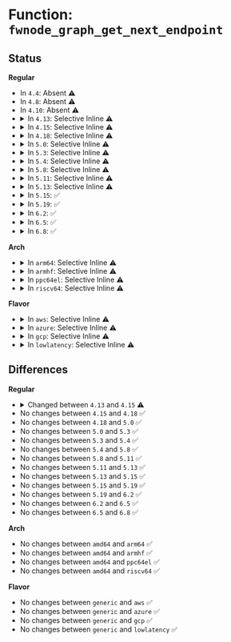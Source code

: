 # Function: <code>fwnode_graph_get_next_endpoint</code>

## Status
<b>Regular</b>
<ul>
<li>
In <code>4.4</code>: Absent ⚠️
</li>
<li>
In <code>4.8</code>: Absent ⚠️
</li>
<li>
In <code>4.10</code>: Absent ⚠️
</li>
<li>
<details>
<summary>In <code>4.13</code>: Selective Inline ⚠️</summary>

```c
struct fwnode_handle *fwnode_graph_get_next_endpoint(struct fwnode_handle *fwnode, struct fwnode_handle *prev);
```

**Collision:** Unique Global

**Inline:** Selective

**Transformation:** False

**Instances:**

```
In drivers/base/property.c (ffffffff815e6aa3)
Location: drivers/base/property.c:1166
Inline: True
Inline callers:
  - drivers/base/property.c:fwnode_graph_get_remote_node
```
**Symbols:**

```
ffffffff815e5fb0-ffffffff815e5fd7: fwnode_graph_get_next_endpoint (STB_GLOBAL)
```
</details>
</li>
<li>
<details>
<summary>In <code>4.15</code>: Selective Inline ⚠️</summary>

```c
struct fwnode_handle *fwnode_graph_get_next_endpoint(const struct fwnode_handle *fwnode, struct fwnode_handle *prev);
```

**Collision:** Unique Global

**Inline:** Selective

**Transformation:** False

**Instances:**

```
In drivers/base/property.c (ffffffff8164ded3)
Location: drivers/base/property.c:1215
Inline: True
Inline callers:
  - drivers/base/property.c:fwnode_graph_get_remote_node
```
**Symbols:**

```
ffffffff8164d2f0-ffffffff8164d31a: fwnode_graph_get_next_endpoint (STB_GLOBAL)
```
</details>
</li>
<li>
<details>
<summary>In <code>4.18</code>: Selective Inline ⚠️</summary>

```c
struct fwnode_handle *fwnode_graph_get_next_endpoint(const struct fwnode_handle *fwnode, struct fwnode_handle *prev);
```

**Collision:** Unique Global

**Inline:** Selective

**Transformation:** False

**Instances:**

```
In drivers/base/property.c (ffffffff816895d3)
Location: drivers/base/property.c:1352
Inline: True
Inline callers:
  - drivers/base/property.c:fwnode_graph_get_remote_node
```
**Symbols:**

```
ffffffff81688c60-ffffffff81688c8a: fwnode_graph_get_next_endpoint (STB_GLOBAL)
```
</details>
</li>
<li>
<details>
<summary>In <code>5.0</code>: Selective Inline ⚠️</summary>

```c
struct fwnode_handle *fwnode_graph_get_next_endpoint(const struct fwnode_handle *fwnode, struct fwnode_handle *prev);
```

**Collision:** Unique Global

**Inline:** Selective

**Transformation:** False

**Instances:**

```
In drivers/base/property.c (ffffffff816a8e93)
Location: drivers/base/property.c:875
Inline: True
Inline callers:
  - drivers/base/property.c:fwnode_graph_get_remote_node
```
**Symbols:**

```
ffffffff816a8960-ffffffff816a898b: fwnode_graph_get_next_endpoint (STB_GLOBAL)
```
</details>
</li>
<li>
<details>
<summary>In <code>5.3</code>: Selective Inline ⚠️</summary>

```c
struct fwnode_handle *fwnode_graph_get_next_endpoint(const struct fwnode_handle *fwnode, struct fwnode_handle *prev);
```

**Collision:** Unique Global

**Inline:** Selective

**Transformation:** False

**Instances:**

```
In drivers/base/property.c (ffffffff816e2392)
Location: drivers/base/property.c:899
Inline: True
Inline callers:
  - drivers/base/property.c:fwnode_graph_get_endpoint_by_id
  - drivers/base/property.c:fwnode_graph_get_remote_node
Direct callers:
  - drivers/base/devcon.c:device_connection_find_match
```
**Symbols:**

```
ffffffff816e1a00-ffffffff816e1a2b: fwnode_graph_get_next_endpoint (STB_GLOBAL)
```
</details>
</li>
<li>
<details>
<summary>In <code>5.4</code>: Selective Inline ⚠️</summary>

```c
struct fwnode_handle *fwnode_graph_get_next_endpoint(const struct fwnode_handle *fwnode, struct fwnode_handle *prev);
```

**Collision:** Unique Global

**Inline:** Selective

**Transformation:** False

**Instances:**

```
In drivers/base/property.c (ffffffff81706542)
Location: drivers/base/property.c:899
Inline: True
Inline callers:
  - drivers/base/property.c:fwnode_graph_get_endpoint_by_id
  - drivers/base/property.c:fwnode_graph_get_remote_node
Direct callers:
  - drivers/base/devcon.c:fwnode_connection_find_match
```
**Symbols:**

```
ffffffff81705bb0-ffffffff81705bdb: fwnode_graph_get_next_endpoint (STB_GLOBAL)
```
</details>
</li>
<li>
<details>
<summary>In <code>5.8</code>: Selective Inline ⚠️</summary>

```c
struct fwnode_handle *fwnode_graph_get_next_endpoint(const struct fwnode_handle *fwnode, struct fwnode_handle *prev);
```

**Collision:** Unique Global

**Inline:** Selective

**Transformation:** False

**Instances:**

```
In drivers/base/property.c (ffffffff817c12cf)
Location: drivers/base/property.c:978
Inline: True
Inline callers:
  - drivers/base/property.c:fwnode_graph_get_endpoint_by_id
  - drivers/base/property.c:fwnode_graph_get_remote_node
Direct callers:
  - drivers/base/devcon.c:fwnode_connection_find_match
```
**Symbols:**

```
ffffffff817c0320-ffffffff817c034b: fwnode_graph_get_next_endpoint (STB_GLOBAL)
```
</details>
</li>
<li>
<details>
<summary>In <code>5.11</code>: Selective Inline ⚠️</summary>

```c
struct fwnode_handle *fwnode_graph_get_next_endpoint(const struct fwnode_handle *fwnode, struct fwnode_handle *prev);
```

**Collision:** Unique Global

**Inline:** Selective

**Transformation:** False

**Instances:**

```
In drivers/base/property.c (ffffffff817d616f)
Location: drivers/base/property.c:1030
Inline: True
Inline callers:
  - drivers/base/property.c:fwnode_connection_find_match
  - drivers/base/property.c:fwnode_graph_get_endpoint_by_id
  - drivers/base/property.c:fwnode_graph_get_remote_node
```
**Symbols:**

```
ffffffff817d51e0-ffffffff817d520b: fwnode_graph_get_next_endpoint (STB_GLOBAL)
```
</details>
</li>
<li>
<details>
<summary>In <code>5.13</code>: Selective Inline ⚠️</summary>

```c
struct fwnode_handle *fwnode_graph_get_next_endpoint(const struct fwnode_handle *fwnode, struct fwnode_handle *prev);
```

**Collision:** Unique Global

**Inline:** Selective

**Transformation:** False

**Instances:**

```
In drivers/base/property.c (ffffffff817b9b96)
Location: drivers/base/property.c:1036
Inline: True
Inline callers:
  - drivers/base/property.c:fwnode_connection_find_match
  - drivers/base/property.c:fwnode_graph_get_endpoint_by_id
  - drivers/base/property.c:fwnode_graph_get_remote_node
```
**Symbols:**

```
ffffffff817b8c20-ffffffff817b8c4b: fwnode_graph_get_next_endpoint (STB_GLOBAL)
```
</details>
</li>
<li>
<details>
<summary>In <code>5.15</code>: ✅</summary>

```c
struct fwnode_handle *fwnode_graph_get_next_endpoint(const struct fwnode_handle *fwnode, struct fwnode_handle *prev);
```

**Collision:** Unique Global

**Inline:** No

**Transformation:** False

**Instances:**

```
In drivers/base/property.c (ffffffff818437e0)
Location: drivers/base/property.c:1033
Inline: False
Direct callers:
  - drivers/base/property.c:fwnode_connection_find_match
  - drivers/base/property.c:fwnode_graph_get_endpoint_by_id
  - drivers/base/property.c:fwnode_graph_get_remote_node
  - drivers/base/property.c:fwnode_graph_get_next_endpoint
```
**Symbols:**

```
ffffffff818437e0-ffffffff8184385d: fwnode_graph_get_next_endpoint (STB_GLOBAL)
```
</details>
</li>
<li>
<details>
<summary>In <code>5.19</code>: ✅</summary>

```c
struct fwnode_handle *fwnode_graph_get_next_endpoint(const struct fwnode_handle *fwnode, struct fwnode_handle *prev);
```

**Collision:** Unique Global

**Inline:** No

**Transformation:** False

**Instances:**

```
In drivers/base/property.c (ffffffff81987460)
Location: drivers/base/property.c:989
Inline: False
Direct callers:
  - drivers/base/property.c:fwnode_graph_devcon_matches
  - drivers/base/property.c:fwnode_graph_get_endpoint_count
  - drivers/base/property.c:fwnode_graph_get_endpoint_by_id
  - drivers/base/property.c:fwnode_graph_get_next_endpoint
```
**Symbols:**

```
ffffffff81987460-ffffffff819874d8: fwnode_graph_get_next_endpoint (STB_GLOBAL)
```
</details>
</li>
<li>
<details>
<summary>In <code>6.2</code>: ✅</summary>

```c
struct fwnode_handle *fwnode_graph_get_next_endpoint(const struct fwnode_handle *fwnode, struct fwnode_handle *prev);
```

**Collision:** Unique Global

**Inline:** No

**Transformation:** False

**Instances:**

```
In drivers/base/property.c (ffffffff81af5d00)
Location: drivers/base/property.c:997
Inline: False
Direct callers:
  - drivers/base/property.c:fwnode_graph_devcon_matches
  - drivers/base/property.c:fwnode_graph_get_endpoint_count
  - drivers/base/property.c:fwnode_graph_get_endpoint_by_id
  - drivers/base/property.c:fwnode_graph_get_next_endpoint
```
**Symbols:**

```
ffffffff81af5d00-ffffffff81af5dd9: fwnode_graph_get_next_endpoint (STB_GLOBAL)
```
</details>
</li>
<li>
<details>
<summary>In <code>6.5</code>: ✅</summary>

```c
struct fwnode_handle *fwnode_graph_get_next_endpoint(const struct fwnode_handle *fwnode, struct fwnode_handle *prev);
```

**Collision:** Unique Global

**Inline:** No

**Transformation:** False

**Instances:**

```
In drivers/base/property.c (ffffffff81b43f60)
Location: drivers/base/property.c:1046
Inline: False
Direct callers:
  - drivers/base/property.c:fwnode_graph_devcon_matches
  - drivers/base/property.c:fwnode_graph_devcon_matches
  - drivers/base/property.c:fwnode_graph_get_endpoint_count
  - drivers/base/property.c:fwnode_graph_get_endpoint_count
  - drivers/base/property.c:fwnode_graph_get_endpoint_by_id
  - drivers/base/property.c:fwnode_graph_get_endpoint_by_id
  - drivers/base/property.c:fwnode_graph_get_next_endpoint
```
**Symbols:**

```
ffffffff81b43f60-ffffffff81b44039: fwnode_graph_get_next_endpoint (STB_GLOBAL)
```
</details>
</li>
<li>
<details>
<summary>In <code>6.8</code>: ✅</summary>

```c
struct fwnode_handle *fwnode_graph_get_next_endpoint(const struct fwnode_handle *fwnode, struct fwnode_handle *prev);
```

**Collision:** Unique Global

**Inline:** No

**Transformation:** False

**Instances:**

```
In drivers/base/property.c (ffffffff81b9bfb0)
Location: drivers/base/property.c:1110
Inline: False
Direct callers:
  - drivers/base/property.c:fwnode_graph_devcon_matches
  - drivers/base/property.c:fwnode_graph_devcon_matches
  - drivers/base/property.c:fwnode_graph_get_endpoint_count
  - drivers/base/property.c:fwnode_graph_get_endpoint_count
  - drivers/base/property.c:fwnode_graph_get_endpoint_by_id
  - drivers/base/property.c:fwnode_graph_get_endpoint_by_id
  - drivers/base/property.c:fwnode_graph_get_next_endpoint
```
**Symbols:**

```
ffffffff81b9bfb0-ffffffff81b9c089: fwnode_graph_get_next_endpoint (STB_GLOBAL)
```
</details>
</li>
</ul>
<b>Arch</b>
<ul>
<li>
<details>
<summary>In <code>arm64</code>: Selective Inline ⚠️</summary>

```c
struct fwnode_handle *fwnode_graph_get_next_endpoint(const struct fwnode_handle *fwnode, struct fwnode_handle *prev);
```

**Collision:** Unique Global

**Inline:** Selective

**Transformation:** False

**Instances:**

```
In drivers/base/property.c (ffff8000108f3530)
Location: drivers/base/property.c:899
Inline: True
Inline callers:
  - drivers/base/property.c:fwnode_graph_get_endpoint_by_id
  - drivers/base/property.c:fwnode_graph_get_remote_node
Direct callers:
  - drivers/base/devcon.c:fwnode_connection_find_match
```
**Symbols:**

```
ffff8000108f26c0-ffff8000108f2718: fwnode_graph_get_next_endpoint (STB_GLOBAL)
```
</details>
</li>
<li>
<details>
<summary>In <code>armhf</code>: Selective Inline ⚠️</summary>

```c
struct fwnode_handle *fwnode_graph_get_next_endpoint(const struct fwnode_handle *fwnode, struct fwnode_handle *prev);
```

**Collision:** Unique Global

**Inline:** Selective

**Transformation:** False

**Instances:**

```
In drivers/base/property.c (c09dfe0c)
Location: drivers/base/property.c:899
Inline: True
Inline callers:
  - drivers/base/property.c:fwnode_graph_get_endpoint_by_id
  - drivers/base/property.c:fwnode_graph_get_remote_node
Direct callers:
  - drivers/base/devcon.c:fwnode_connection_find_match
```
**Symbols:**

```
c09df3b0-c09df3f4: fwnode_graph_get_next_endpoint (STB_GLOBAL)
```
</details>
</li>
<li>
<details>
<summary>In <code>ppc64el</code>: Selective Inline ⚠️</summary>

```c
struct fwnode_handle *fwnode_graph_get_next_endpoint(const struct fwnode_handle *fwnode, struct fwnode_handle *prev);
```

**Collision:** Unique Global

**Inline:** Selective

**Transformation:** False

**Instances:**

```
In drivers/base/property.c (c00000000098d1bc)
Location: drivers/base/property.c:899
Inline: True
Inline callers:
  - drivers/base/property.c:fwnode_graph_get_endpoint_by_id
  - drivers/base/property.c:fwnode_graph_get_remote_node
Direct callers:
  - drivers/base/devcon.c:fwnode_connection_find_match
```
**Symbols:**

```
c00000000098c2c0-c00000000098c32c: fwnode_graph_get_next_endpoint (STB_GLOBAL)
```
</details>
</li>
<li>
<details>
<summary>In <code>riscv64</code>: Selective Inline ⚠️</summary>

```c
struct fwnode_handle *fwnode_graph_get_next_endpoint(const struct fwnode_handle *fwnode, struct fwnode_handle *prev);
```

**Collision:** Unique Global

**Inline:** Selective

**Transformation:** False

**Instances:**

```
In drivers/base/property.c (ffffffe000584cd4)
Location: drivers/base/property.c:899
Inline: True
Inline callers:
  - drivers/base/property.c:fwnode_graph_get_endpoint_by_id
  - drivers/base/property.c:fwnode_graph_get_remote_node
Direct callers:
  - drivers/base/devcon.c:fwnode_connection_find_match
```
**Symbols:**

```
ffffffe0005842c2-ffffffe000584306: fwnode_graph_get_next_endpoint (STB_GLOBAL)
```
</details>
</li>
</ul>
<b>Flavor</b>
<ul>
<li>
<details>
<summary>In <code>aws</code>: Selective Inline ⚠️</summary>

```c
struct fwnode_handle *fwnode_graph_get_next_endpoint(const struct fwnode_handle *fwnode, struct fwnode_handle *prev);
```

**Collision:** Unique Global

**Inline:** Selective

**Transformation:** False

**Instances:**

```
In drivers/base/property.c (ffffffff816cbc92)
Location: drivers/base/property.c:899
Inline: True
Inline callers:
  - drivers/base/property.c:fwnode_graph_get_endpoint_by_id
  - drivers/base/property.c:fwnode_graph_get_remote_node
Direct callers:
  - drivers/base/devcon.c:fwnode_connection_find_match
```
**Symbols:**

```
ffffffff816cb300-ffffffff816cb32b: fwnode_graph_get_next_endpoint (STB_GLOBAL)
```
</details>
</li>
<li>
<details>
<summary>In <code>azure</code>: Selective Inline ⚠️</summary>

```c
struct fwnode_handle *fwnode_graph_get_next_endpoint(const struct fwnode_handle *fwnode, struct fwnode_handle *prev);
```

**Collision:** Unique Global

**Inline:** Selective

**Transformation:** False

**Instances:**

```
In drivers/base/property.c (ffffffff816a6fc2)
Location: drivers/base/property.c:899
Inline: True
Inline callers:
  - drivers/base/property.c:fwnode_graph_get_endpoint_by_id
  - drivers/base/property.c:fwnode_graph_get_remote_node
Direct callers:
  - drivers/base/devcon.c:fwnode_connection_find_match
```
**Symbols:**

```
ffffffff816a6630-ffffffff816a665b: fwnode_graph_get_next_endpoint (STB_GLOBAL)
```
</details>
</li>
<li>
<details>
<summary>In <code>gcp</code>: Selective Inline ⚠️</summary>

```c
struct fwnode_handle *fwnode_graph_get_next_endpoint(const struct fwnode_handle *fwnode, struct fwnode_handle *prev);
```

**Collision:** Unique Global

**Inline:** Selective

**Transformation:** False

**Instances:**

```
In drivers/base/property.c (ffffffff816fa202)
Location: drivers/base/property.c:899
Inline: True
Inline callers:
  - drivers/base/property.c:fwnode_graph_get_endpoint_by_id
  - drivers/base/property.c:fwnode_graph_get_remote_node
Direct callers:
  - drivers/base/devcon.c:fwnode_connection_find_match
```
**Symbols:**

```
ffffffff816f9870-ffffffff816f989b: fwnode_graph_get_next_endpoint (STB_GLOBAL)
```
</details>
</li>
<li>
<details>
<summary>In <code>lowlatency</code>: Selective Inline ⚠️</summary>

```c
struct fwnode_handle *fwnode_graph_get_next_endpoint(const struct fwnode_handle *fwnode, struct fwnode_handle *prev);
```

**Collision:** Unique Global

**Inline:** Selective

**Transformation:** False

**Instances:**

```
In drivers/base/property.c (ffffffff81714aa2)
Location: drivers/base/property.c:899
Inline: True
Inline callers:
  - drivers/base/property.c:fwnode_graph_get_endpoint_by_id
  - drivers/base/property.c:fwnode_graph_get_remote_node
Direct callers:
  - drivers/base/devcon.c:fwnode_connection_find_match
```
**Symbols:**

```
ffffffff81714110-ffffffff8171413b: fwnode_graph_get_next_endpoint (STB_GLOBAL)
```
</details>
</li>
</ul>

## Differences
<b>Regular</b>
<ul>
<li>
<details>
<summary>Changed between <code>4.13</code> and <code>4.15</code> ⚠️</summary>
<ul>
<li>
<b>Param type changed. </b>
<code>struct fwnode_handle *fwnode</code> ➡️ <code>const struct fwnode_handle *fwnode</code>
</li>
</ul>
</details>
</li>
<li>
No changes between <code>4.15</code> and <code>4.18</code> ✅
</li>
<li>
No changes between <code>4.18</code> and <code>5.0</code> ✅
</li>
<li>
No changes between <code>5.0</code> and <code>5.3</code> ✅
</li>
<li>
No changes between <code>5.3</code> and <code>5.4</code> ✅
</li>
<li>
No changes between <code>5.4</code> and <code>5.8</code> ✅
</li>
<li>
No changes between <code>5.8</code> and <code>5.11</code> ✅
</li>
<li>
No changes between <code>5.11</code> and <code>5.13</code> ✅
</li>
<li>
No changes between <code>5.13</code> and <code>5.15</code> ✅
</li>
<li>
No changes between <code>5.15</code> and <code>5.19</code> ✅
</li>
<li>
No changes between <code>5.19</code> and <code>6.2</code> ✅
</li>
<li>
No changes between <code>6.2</code> and <code>6.5</code> ✅
</li>
<li>
No changes between <code>6.5</code> and <code>6.8</code> ✅
</li>
</ul>
<b>Arch</b>
<ul>
<li>
No changes between <code>amd64</code> and <code>arm64</code> ✅
</li>
<li>
No changes between <code>amd64</code> and <code>armhf</code> ✅
</li>
<li>
No changes between <code>amd64</code> and <code>ppc64el</code> ✅
</li>
<li>
No changes between <code>amd64</code> and <code>riscv64</code> ✅
</li>
</ul>
<b>Flavor</b>
<ul>
<li>
No changes between <code>generic</code> and <code>aws</code> ✅
</li>
<li>
No changes between <code>generic</code> and <code>azure</code> ✅
</li>
<li>
No changes between <code>generic</code> and <code>gcp</code> ✅
</li>
<li>
No changes between <code>generic</code> and <code>lowlatency</code> ✅
</li>
</ul>
